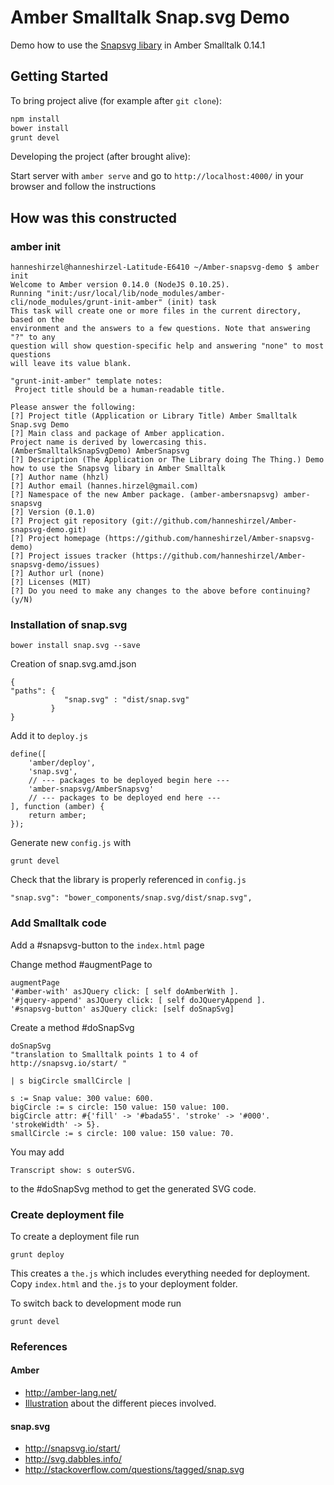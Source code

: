 # Amber Smalltalk Snap.svg Demo

Demo how to use the [Snapsvg libary](https://github.com/adobe-webplatform/Snap.svg) in Amber Smalltalk 0.14.1

## Getting Started

To bring project alive (for example after `git clone`):

```sh
npm install
bower install
grunt devel
```

Developing the project (after brought alive):
 
Start server with `amber serve` and go to `http://localhost:4000/` in your browser and follow the instructions


## How was this constructed


### amber init



    hanneshirzel@hanneshirzel-Latitude-E6410 ~/Amber-snapsvg-demo $ amber init
    Welcome to Amber version 0.14.0 (NodeJS 0.10.25).
    Running "init:/usr/local/lib/node_modules/amber-cli/node_modules/grunt-init-amber" (init) task
    This task will create one or more files in the current directory, based on the
    environment and the answers to a few questions. Note that answering "?" to any
    question will show question-specific help and answering "none" to most questions
    will leave its value blank.
    
    "grunt-init-amber" template notes:
     Project title should be a human-readable title.
    
    Please answer the following:
    [?] Project title (Application or Library Title) Amber Smalltalk Snap.svg Demo
    [?] Main class and package of Amber application.
    Project name is derived by lowercasing this. (AmberSmalltalkSnapSvgDemo) AmberSnapsvg
    [?] Description (The Application or The Library doing The Thing.) Demo how to use the Snapsvg libary in Amber Smalltalk
    [?] Author name (hhzl) 
    [?] Author email (hannes.hirzel@gmail.com) 
    [?] Namespace of the new Amber package. (amber-ambersnapsvg) amber-snapsvg
    [?] Version (0.1.0) 
    [?] Project git repository (git://github.com/hanneshirzel/Amber-snapsvg-demo.git) 
    [?] Project homepage (https://github.com/hanneshirzel/Amber-snapsvg-demo) 
    [?] Project issues tracker (https://github.com/hanneshirzel/Amber-snapsvg-demo/issues) 
    [?] Author url (none) 
    [?] Licenses (MIT) 
    [?] Do you need to make any changes to the above before continuing? (y/N) 


### Installation of snap.svg

    bower install snap.svg --save


Creation of snap.svg.amd.json


    {
    "paths": {
                "snap.svg" : "dist/snap.svg"
             }
    }


Add it to ``deploy.js``


    define([
        'amber/deploy',
        'snap.svg',
        // --- packages to be deployed begin here ---
        'amber-snapsvg/AmberSnapsvg'
        // --- packages to be deployed end here ---
    ], function (amber) {
        return amber;
    });

Generate new ``config.js`` with

    grunt devel


Check that the library is properly referenced in ``config.js``


    "snap.svg": "bower_components/snap.svg/dist/snap.svg",



### Add Smalltalk code

Add a #snapsvg-button to the ``index.html`` page


Change method #augmentPage to

    augmentPage
	'#amber-with' asJQuery click: [ self doAmberWith ].
	'#jquery-append' asJQuery click: [ self doJQueryAppend ].
	'#snapsvg-button' asJQuery click: [self doSnapSvg]

Create a method #doSnapSvg

    doSnapSvg
    "translation to Smalltalk points 1 to 4 of
    http://snapsvg.io/start/ "
    
    | s bigCircle smallCircle |
        
    s := Snap value: 300 value: 600.
    bigCircle := s circle: 150 value: 150 value: 100.
    bigCircle attr: #{'fill' -> '#bada55'. 'stroke' -> '#000'. 'strokeWidth' -> 5}.
    smallCircle := s circle: 100 value: 150 value: 70.

You may add

    Transcript show: s outerSVG.
    
to the #doSnapSvg method to get the generated SVG code.

### Create deployment file

To create a deployment file run

    grunt deploy
    
This creates a ``the.js`` which includes everything needed for deployment.
Copy ``index.html`` and ``the.js`` to your deployment folder.

To switch back to development mode run

    grunt devel


### References

#### Amber
- http://amber-lang.net/
- [Illustration](https://github.com/amber-smalltalk/amber/wiki/Building-blocks-of-Amber-application-%28and-library%29) about the different pieces involved.

#### snap.svg
- http://snapsvg.io/start/
- http://svg.dabbles.info/
- http://stackoverflow.com/questions/tagged/snap.svg
